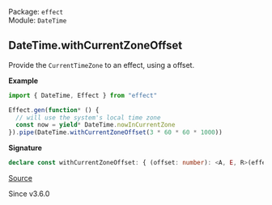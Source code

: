 Package: `effect`<br />
Module: `DateTime`<br />

## DateTime.withCurrentZoneOffset

Provide the `CurrentTimeZone` to an effect, using a offset.

**Example**

```ts
import { DateTime, Effect } from "effect"

Effect.gen(function* () {
  // will use the system's local time zone
  const now = yield* DateTime.nowInCurrentZone
}).pipe(DateTime.withCurrentZoneOffset(3 * 60 * 60 * 1000))
```

**Signature**

```ts
declare const withCurrentZoneOffset: { (offset: number): <A, E, R>(effect: Effect.Effect<A, E, R>) => Effect.Effect<A, E, Exclude<R, CurrentTimeZone>>; <A, E, R>(effect: Effect.Effect<A, E, R>, offset: number): Effect.Effect<A, E, Exclude<R, CurrentTimeZone>>; }
```

[Source](https://github.com/Effect-TS/effect/tree/main/packages/effect/src/DateTime.ts#L1151)

Since v3.6.0